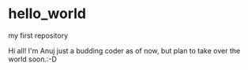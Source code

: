 # hello_world
my first repository

Hi all! I'm Anuj just a budding coder as of now, but plan to take over the world soon.:-D
